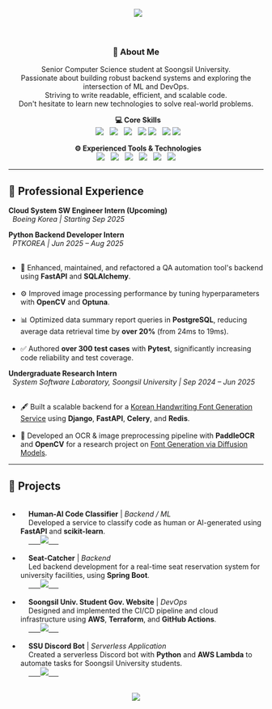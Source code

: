 <header>
  <div align="center">
    <img src="https://capsule-render.vercel.app/api?type=waving&height=280&color=gradient&customColorList=4&text=UIJONG%20YANG&fontAlign=39&textBg=false">
  </div>
</header>

<div align="center">

<h3>👋 About Me</h3>
<p>
  Senior Computer Science student at Soongsil University.<br>
  Passionate about building robust backend systems and exploring the intersection of ML and DevOps.<br> 
  Striving to write readable, efficient, and scalable code.<br>
  Don't hesitate to learn new technologies to solve real-world problems.
</p>

<p>
  <strong>💻 Core Skills</strong><br>
  <img src="https://img.shields.io/badge/Python-3776AB?style=flat&logo=python&logoColor=white"/>
  <img src="https://img.shields.io/badge/Django-092E20?style=flat&logo=django&logoColor=white"/>
  <img src="https://img.shields.io/badge/FastAPI-009688?style=flat&logo=fastapi&logoColor=white"/>
  <img src="https://img.shields.io/badge/Pytest-0A9EDC?style=flat&logo=pytest&logoColor=white"/>
  <img src="https://img.shields.io/badge/AWS-232F3E?style=flat&logo=amazonaws&logoColor=white"/>
  <img src="https://img.shields.io/badge/Docker-2496ED?style=flat&logo=docker&logoColor=white"/>
  <img src="https://img.shields.io/badge/Terraform-623CE4?style=flat&logo=terraform&logoColor=white"/>
</p>
<p>
  <strong>⚙️ Experienced Tools & Technologies</strong><br>
  <img src="https://img.shields.io/badge/Spring%20Boot-6DB33F?style=flat&logo=spring-boot&logoColor=white"/>
  <img src="https://img.shields.io/badge/scikit--learn-F7931E?style=flat&logo=scikit-learn&logoColor=white"/>
  <img src="https://img.shields.io/badge/Kubernetes-326CE5?style=flat&logo=kubernetes&logoColor=white"/>
  <img src="https://img.shields.io/badge/PostgreSQL-4169E1?style=flat&logo=postgresql&logoColor=white"/>
  <img src="https://img.shields.io/badge/GitHub%20Actions-2088FF?style=flat&logo=github-actions&logoColor=white"/>
  <img src="https://img.shields.io/badge/Nginx-009639?style=flat&logo=nginx&logoColor=white"/>
</p>
</div>

---

## 💼 Professional Experience

<p><strong>Cloud System SW Engineer Intern (Upcoming)</strong><br>
  <em>Boeing Korea | Starting Sep 2025</em>
</p>

<p><strong>Python Backend Developer Intern</strong><br>
  <em>PTKOREA | Jun 2025 – Aug 2025</em></p>
<ul align="left">
  <li>🧪 Enhanced, maintained, and refactored a QA automation tool's backend using <strong>FastAPI</strong> and <strong>SQLAlchemy</strong>.</li>
  <li>⚙️ Improved image processing performance by tuning hyperparameters with <strong>OpenCV</strong> and <strong>Optuna</strong>.</li>
  <li>📊 Optimized data summary report queries in <strong>PostgreSQL</strong>, reducing average data retrieval time by <strong>over 20%</strong> (from 24ms to 19ms).</li>
  <li>✅ Authored <strong>over 300 test cases</strong> with <strong>Pytest</strong>, significantly increasing code reliability and test coverage.</li>
</ul>

<p><strong>Undergraduate Research Intern</strong><br>
  <em>System Software Laboratory, Soongsil University | Sep 2024 – Jun 2025</em></p>
<ul align="left">
  <li>🖋️ Built a scalable backend for a <a href="https://www.koreascience.kr/article/CFKO202404272002306.pdf">Korean Handwriting Font Generation Service</a> using <strong>Django</strong>, <strong>FastAPI</strong>, <strong>Celery</strong>, and <strong>Redis</strong>.</li>
  <li>🧠 Developed an OCR & image preprocessing pipeline with <strong>PaddleOCR</strong> and <strong>OpenCV</strong> for a research project on <a href="https://kips.or.kr/bbs/confn/article/4259">Font Generation via Diffusion Models</a>.</li>
</ul>

---

## 🚀 Projects
<ul align="left">
  <li>
    <strong>Human-AI Code Classifier</strong> | <em>Backend / ML</em><br>
    Developed a service to classify code as human or AI-generated using <strong>FastAPI</strong> and <strong>scikit-learn</strong>.<br>
    <a href="https://github.com/SSU2025-PS-MLProject/Human-AI-Code-Classifier">
      <img src="https://img.shields.io/badge/GitHub-Repository-181717?style=flat&logo=github"/>
    </a>
  </li>
  <li>
    <strong>Seat-Catcher</strong> | <em>Backend</em><br>
    Led backend development for a real-time seat reservation system for university facilities, using <strong>Spring Boot</strong>.<br>
    <a href="https://github.com/seat-catcher/SeatCatcher-API">
      <img src="https://img.shields.io/badge/GitHub-Repository-181717?style=flat&logo=github"/>
    </a>
  </li>
  <li>
    <strong>Soongsil Univ. Student Gov. Website</strong> | <em>DevOps</em><br>
    Designed and implemented the CI/CD pipeline and cloud infrastructure using <strong>AWS</strong>, <strong>Terraform</strong>, and <strong>GitHub Actions</strong>.<br>
    <a href="https://stu.ssu.ac.kr/">
      <img src="https://img.shields.io/badge/Visit-Website-blue?style=flat"/>
    </a>
  </li>
   <li>
    <strong>SSU Discord Bot</strong> | <em>Serverless Application</em><br>
    Created a serverless Discord bot with <strong>Python</strong> and <strong>AWS Lambda</strong> to automate tasks for Soongsil University students.<br>
    <a href="https://github.com/Scanf-s/SSU_DiscordBot">
      <img src="https://img.shields.io/badge/GitHub-Repository-181717?style=flat&logo=github"/>
    </a>
  </li>
</ul>

<br>
<div align="center">
<img src="https://capsule-render.vercel.app/api?type=waving&color=gradient&customColorList=4&height=120&animation=fadeIn&section=footer&fontAlign=70">
</div>
